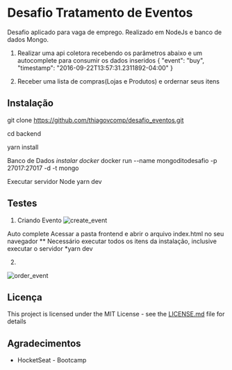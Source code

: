 # Desafio Tratamento de Eventos

Desafio aplicado para vaga de emprego. Realizado em NodeJs e banco de dados Mongo.

1) Realizar uma api coletora recebendo os parâmetros abaixo e um autocomplete para consumir os dados inseridos
  {
"event": "buy",
"timestamp": "2016-09-22T13:57:31.2311892-04:00"
}

2) Receber uma lista de compras(Lojas e Produtos) e ordernar seus itens


## Instalação

git clone https://github.com/thiagovcomp/desafio_eventos.git

cd backend

yarn install

Banco de Dados *instalar docker*
docker run --name mongoditodesafio -p 27017:27017 -d -t mongo

Executar servidor Node
yarn dev


## Testes

1) Criando Evento
![create_event](https://user-images.githubusercontent.com/695109/61189589-0444bf00-a666-11e9-8c06-16c80af3ab44.jpg)

Auto complete
Acessar a pasta frontend e abrir o arquivo index.html no seu navegador
** Necessário executar todos os itens da instalação, inclusive executar o servidor *yarn dev 

2)
![order_event](https://user-images.githubusercontent.com/695109/61189627-7ddcad00-a666-11e9-9438-e0376327f59c.jpg)

## Licença

This project is licensed under the MIT License - see the [LICENSE.md](LICENSE.md) file for details

## Agradecimentos

* HocketSeat - Bootcamp
